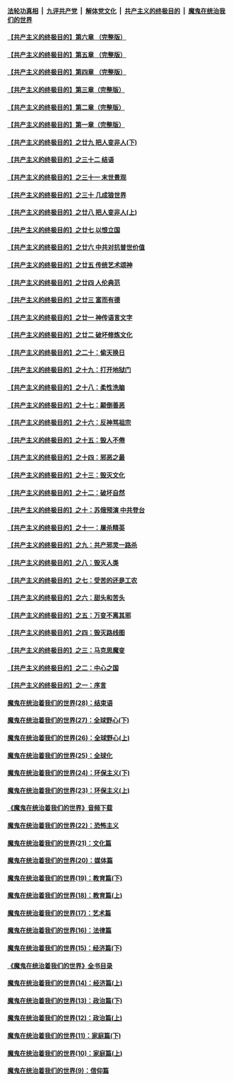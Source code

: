 ####  [法轮功真相](../../../../basic/blob/master/README.md?t=09221539) &nbsp;|&nbsp; [九评共产党](../../../../9ping.md/blob/master/README.md?t=09221539) &nbsp;|&nbsp; [解体党文化](../../../../jtdwh.md/blob/master/README.md?t=09221539)  &nbsp;|&nbsp; [共产主义的终极目的](../../../../gczydzjmd.md/blob/master/README.md?t=09221539) &nbsp;|&nbsp; [魔鬼在统治我们的世界](../../../../mgztzwmdsj.md/blob/master/README.md?t=09221539) 

#### [【共产主义的终极目的】第六章 （完整版）](../pages/nsc422/n11428913.md?t=09221539) 

#### [【共产主义的终极目的】第五章 （完整版）](../pages/nsc422/n11428912.md?t=09221539) 

#### [【共产主义的终极目的】第四章 （完整版）](../pages/nsc422/n11428907.md?t=09221539) 

#### [【共产主义的终极目的】第三章（完整版）](../pages/nsc422/n11428848.md?t=09221539) 

#### [【共产主义的终极目的】第二章（完整版）](../pages/nsc422/n11428831.md?t=09221539) 

#### [【共产主义的终极目的】第一章（完整版）](../pages/nsc422/n11417651.md?t=09221539) 

#### [【共产主义的终极目的】之廿九 把人变非人(下)](../pages/nsc422/n11344140.md?t=09221539) 

#### [【共产主义的终极目的】之三十二 结语](../pages/nsc422/n11360535.md?t=09221539) 

#### [【共产主义的终极目的】之三十一 末世景观](../pages/nsc422/n11351129.md?t=09221539) 

#### [【共产主义的终极目的】之三十 几成狼世界](../pages/nsc422/n11348280.md?t=09221539) 

#### [【共产主义的终极目的】之廿八 把人变非人(上)](../pages/nsc422/n11340492.md?t=09221539) 

#### [【共产主义的终极目的】之廿七 以恨立国](../pages/nsc422/n11336944.md?t=09221539) 

#### [【共产主义的终极目的】之廿六 中共对抗普世价值](../pages/nsc422/n11324785.md?t=09221539) 

#### [【共产主义的终极目的】之廿五 传统艺术颂神](../pages/nsc422/n11296396.md?t=09221539) 

#### [【共产主义的终极目的】之廿四 人伦典范](../pages/nsc422/n11296397.md?t=09221539) 

#### [【共产主义的终极目的】之廿三 富而有德](../pages/nsc422/n11283598.md?t=09221539) 

#### [【共产主义的终极目的】之廿一 神传语言文字](../pages/nsc422/n11263265.md?t=09221539) 

#### [【共产主义的终极目的】之廿二 破坏修炼文化](../pages/nsc422/n11245728.md?t=09221539) 

#### [【共产主义的终极目的】之二十：偷天换日](../pages/nsc422/n11238846.md?t=09221539) 

#### [【共产主义的终极目的】之十九：打开地狱门](../pages/nsc422/n11206376.md?t=09221539) 

#### [【共产主义的终极目的】之十八：柔性洗脑](../pages/nsc422/n11199994.md?t=09221539) 

#### [【共产主义的终极目的】之十七：颠倒善恶](../pages/nsc422/n11179782.md?t=09221539) 

#### [【共产主义的终极目的】之十六：反神骂祖宗](../pages/nsc422/n11166798.md?t=09221539) 

#### [【共产主义的终极目的】之十五：毁人不倦](../pages/nsc422/n11166792.md?t=09221539) 

#### [【共产主义的终极目的】之十四：邪恶之最](../pages/nsc422/n11150249.md?t=09221539) 

#### [【共产主义的终极目的】之十三：毁灭文化](../pages/nsc422/n11135227.md?t=09221539) 

#### [【共产主义的终极目的】之十二：破坏自然](../pages/nsc422/n11135214.md?t=09221539) 

#### [【共产主义的终极目的】之十：苏俄预演 中共登台](../pages/nsc422/n11118424.md?t=09221539) 

#### [【共产主义的终极目的】之十一：屠杀精英](../pages/nsc422/n11118442.md?t=09221539) 

#### [【共产主义的终极目的】之九：共产邪灵一路杀](../pages/nsc422/n11114139.md?t=09221539) 

#### [【共产主义的终极目的】之八：毁灭人类](../pages/nsc422/n11108503.md?t=09221539) 

#### [【共产主义的终极目的】之七：受苦的还是工农](../pages/nsc422/n11101809.md?t=09221539) 

#### [【共产主义的终极目的】之六：甜头和苦头](../pages/nsc422/n11096971.md?t=09221539) 

#### [【共产主义的终极目的】之五：万变不离其邪](../pages/nsc422/n11091285.md?t=09221539) 

#### [【共产主义的终极目的】之四：毁灭路线图](../pages/nsc422/n11086284.md?t=09221539) 

#### [【共产主义的终极目的】之三：马克思魔变](../pages/nsc422/n11061941.md?t=09221539) 

#### [【共产主义的终极目的】之二：中心之国](../pages/nsc422/n11047728.md?t=09221539) 

#### [【共产主义的终极目的】之一：序言](../pages/nsc422/n11086077.md?t=09221539) 

#### [魔鬼在统治着我们的世界(28)：结束语](../pages/nsc422/n10936246.md?t=09221539) 

#### [魔鬼在统治着我们的世界(27)：全球野心(下)](../pages/nsc422/n10928319.md?t=09221539) 

#### [魔鬼在统治着我们的世界(26)：全球野心(上)](../pages/nsc422/n10900318.md?t=09221539) 

#### [魔鬼在统治着我们的世界(25)：全球化](../pages/nsc422/n10788205.md?t=09221539) 

#### [魔鬼在统治着我们的世界(24)：环保主义(下)](../pages/nsc422/n10695307.md?t=09221539) 

#### [魔鬼在统治着我们的世界(23)：环保主义(上)](../pages/nsc422/n10688613.md?t=09221539) 

#### [《魔鬼在统治着我们的世界》音频下载](../pages/nsc422/n10635553.md?t=09221539) 

#### [魔鬼在统治着我们的世界(22)：恐怖主义](../pages/nsc422/n10614727.md?t=09221539) 

#### [魔鬼在统治着我们的世界(21)：文化篇](../pages/nsc422/n10597706.md?t=09221539) 

#### [魔鬼在统治着我们的世界(20)：媒体篇](../pages/nsc422/n10586579.md?t=09221539) 

#### [魔鬼在统治着我们的世界(19)：教育篇(下)](../pages/nsc422/n10564808.md?t=09221539) 

#### [魔鬼在统治着我们的世界(18)：教育篇(上)](../pages/nsc422/n10526970.md?t=09221539) 

#### [魔鬼在统治着我们的世界(17)：艺术篇](../pages/nsc422/n10499093.md?t=09221539) 

#### [魔鬼在统治着我们的世界(16)：法律篇](../pages/nsc422/n10485969.md?t=09221539) 

#### [魔鬼在统治着我们的世界(15)：经济篇(下)](../pages/nsc422/n10469975.md?t=09221539) 

#### [《魔鬼在统治着我们的世界》全书目录](../pages/nsc422/n10464261.md?t=09221539) 

#### [魔鬼在统治着我们的世界(14)：经济篇(上)](../pages/nsc422/n10457370.md?t=09221539) 

#### [魔鬼在统治着我们的世界(13)：政治篇(下)](../pages/nsc422/n10448270.md?t=09221539) 

#### [魔鬼在统治着我们的世界(12)：政治篇(上)](../pages/nsc422/n10444576.md?t=09221539) 

#### [魔鬼在统治着我们的世界(11)：家庭篇(下)](../pages/nsc422/n10440961.md?t=09221539) 

#### [魔鬼在统治着我们的世界(10)：家庭篇(上)](../pages/nsc422/n10435448.md?t=09221539) 

#### [魔鬼在统治着我们的世界(9)：信仰篇](../pages/nsc422/n10432159.md?t=09221539) 

